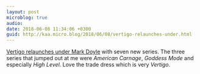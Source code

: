 ```yaml
---
layout: post
microblog: true
audio: 
date: 2018-06-08 11:34:06 +0300
guid: http://kaa.micro.blog/2018/06/08/vertigo-relaunches-under.html
---
```

[Vertigo relaunches under Mark Doyle](http://www.comicsbeat.com/dont-call-it-a-comeback-vertigo-relaunches-under-mark-doyle-with-seven-new-series/) with seven new series. The three series that jumped out at me were _American Carnage_, _Goddess Mode_ and especially _High Level_. Love the trade dress which is very _Vertigo_.
